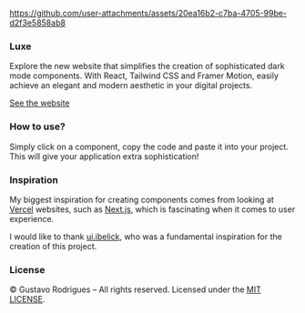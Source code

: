 https://github.com/user-attachments/assets/20ea16b2-c7ba-4705-99be-d2f3e5858ab8

### Luxe

Explore the new website that simplifies the creation of sophisticated dark mode components. With React, Tailwind CSS and Framer Motion, easily achieve an elegant and modern aesthetic in your digital projects.

<a href="https://luxeui.com">
  See the website
</a>

### How to use?

Simply click on a component, copy the code and paste it into your project. This will give your application extra sophistication!

### Inspiration

My biggest inspiration for creating components comes from looking at [Vercel](https://vercel.com/home) websites, such as [Next.js](https://nextjs.org), which is fascinating when it comes to user experience.

I would like to thank [ui.ibelick](https://ui.ibelick.com), who was a fundamental inspiration for the creation of this project.

### License

© Gustavo Rodrigues – All rights reserved. Licensed under the [MIT LICENSE](https://github.com/guhrodrrigues/luxe/blob/main/LICENSE).
